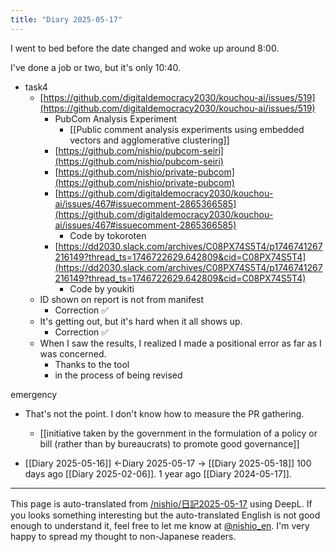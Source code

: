 ```yaml
---
title: "Diary 2025-05-17"
---
```



I went to bed before the date changed and woke up around 8:00.

I've done a job or two, but it's only 10:40.

- task4
    - [https://github.com/digitaldemocracy2030/kouchou-ai/issues/519](https://github.com/digitaldemocracy2030/kouchou-ai/issues/519)
        - PubCom Analysis Experiment
            - [[Public comment analysis experiments using embedded vectors and agglomerative clustering]]
        - [https://github.com/nishio/pubcom-seiri](https://github.com/nishio/pubcom-seiri)
        - [https://github.com/nishio/private-pubcom](https://github.com/nishio/private-pubcom)
        - [https://github.com/digitaldemocracy2030/kouchou-ai/issues/467#issuecomment-2865366585](https://github.com/digitaldemocracy2030/kouchou-ai/issues/467#issuecomment-2865366585)
            - Code by tokoroten
        - [https://dd2030.slack.com/archives/C08PX74S5T4/p1746741267216149?thread_ts=1746722629.642809&cid=C08PX74S5T4](https://dd2030.slack.com/archives/C08PX74S5T4/p1746741267216149?thread_ts=1746722629.642809&cid=C08PX74S5T4)
            - Code by youkiti
    - ID shown on report is not from manifest
        - Correction ✅
    - It's getting out, but it's hard when it all shows up.
        - Correction ✅
    - When I saw the results, I realized I made a positional error as far as I was concerned.
        - Thanks to the tool
        - in the process of being revised

emergency
- That's not the point. I don't know how to measure the PR gathering.
    - [[initiative taken by the government in the formulation of a policy or bill (rather than by bureaucrats) to promote good governance]]

- [[Diary 2025-05-16]] ←Diary 2025-05-17 → [[Diary 2025-05-18]]
100 days ago [[Diary 2025-02-06]].
1 year ago [[Diary 2024-05-17]].
---
This page is auto-translated from [/nishio/日記2025-05-17](https://scrapbox.io/nishio/日記2025-05-17) using DeepL. If you looks something interesting but the auto-translated English is not good enough to understand it, feel free to let me know at [@nishio_en](https://twitter.com/nishio_en). I'm very happy to spread my thought to non-Japanese readers.